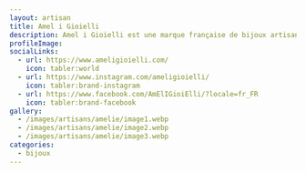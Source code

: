 ```yaml
---
layout: artisan
title: Amel i Gioielli
description: Amel i Gioielli est une marque française de bijoux artisanaux aux inspirations ethniques, romantiques et colorées. Chaque pièce, unique ou en édition limitée, est confectionnée à la main avec passion. Amel, créatrice bricoleuse et manuelle, réalise également des bijoux sur mesure pour répondre aux envies de ses clientes.
profileImage:
socialLinks:
  - url: https://www.ameligioielli.com/
    icon: tabler:world
  - url: https://www.instagram.com/ameligioielli/
    icon: tabler:brand-instagram
  - url: https://www.facebook.com/AmElIGioiElli/?locale=fr_FR
    icon: tabler:brand-facebook
gallery:
  - /images/artisans/amelie/image1.webp
  - /images/artisans/amelie/image2.webp
  - /images/artisans/amelie/image3.webp
categories:
  - bijoux
---
```

